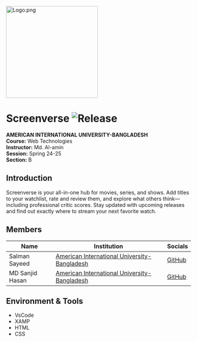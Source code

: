  <img src="https://i.imgur.com/Gt27KHZ.png" alt="Logo.png" height="250">

# Screenverse   ![Release](https://img.shields.io/badge/release-1.0-1590cd?style=flat&logo=) 


**AMERICAN INTERNATIONAL UNIVERSITY-BANGLADESH**  
**Course:** Web Technologies  
**Instructor:** Md. Al-amin   
**Session:** Spring 24-25  
**Section:** B  

## Introduction
Screenverse is your all-in-one hub for movies, series, and shows. Add titles to your watchlist, rate and review them, and explore what others think—including professional critic scores. Stay updated with upcoming releases and find out exactly where to stream your next favorite watch.

## Members

| Name              | Institution                                                           | Socials                                    |
|-------------------|-----------------------------------------------------------------------|--------------------------------------------|
| Salman Sayeed     | [American International University-Bangladesh](https://www.aiub.edu/) | [GitHub](https://github.com/salman-sayeed) |
| MD Sanjid Hasan   | [American International University-Bangladesh](https://www.aiub.edu/) | [GitHub](https://github.com/sanjid345) |

## Environment & Tools
- VsCode
- XAMP
- HTML
- CSS
